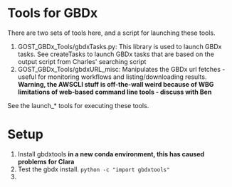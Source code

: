 # Tools for GBDx
There are two sets of tools here, and a script for launching these tools.
1. GOST_GBDx_Tools/gbdxTasks.py: This library is used to launch GBDx tasks. See createTasks to launch GBDx tasks that are based on the output script from Charles' searching script
2. GOST_GBDx_Tools/gbdxURL_misc: Manipulates the GBDx url fetches - useful for monitoring workflows and listing/downloading results. **Warning, the AWSCLI stuff is off-the-wall weird because of WBG limitations of web-based command line tools - discuss with Ben**

See the launch_* tools for executing these tools.

# Setup
1. Install gbdxtools **in a new conda environment, this has caused problems for Clara**
2. Test the gbdx install. 
`python -c "import gbdxtools"`
3. 
